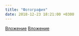 ```yaml
---
title: "Фотография"
date: 2018-12-23 18:21:00 +0300
---
```



[Вложение](/assets/vk_photos/4/FcK82665Wxo.jpg)
[Вложение](https://vk.com/video41076938_456239339)
